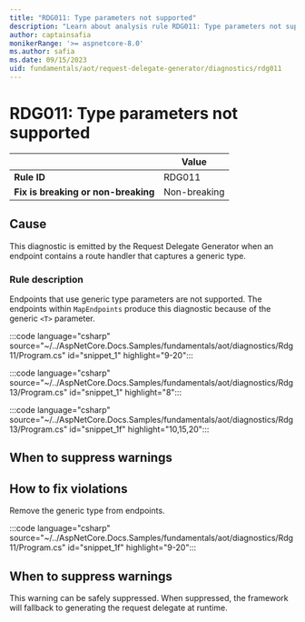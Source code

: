 ```yaml
---
title: "RDG011: Type parameters not supported"
description: "Learn about analysis rule RDG011: Type parameters not supported"
author: captainsafia
monikerRange: '>= aspnetcore-8.0'
ms.author: safia
ms.date: 09/15/2023
uid: fundamentals/aot/request-delegate-generator/diagnostics/rdg011
---
```

# RDG011: Type parameters not supported

| | Value |
|-|-|
| **Rule ID** |RDG011|
| **Fix is breaking or non-breaking** |Non-breaking|

## Cause

This diagnostic is emitted by the Request Delegate Generator when an endpoint contains a route handler that captures a generic type.

### Rule description

Endpoints that use generic type parameters are not supported. The endpoints within `MapEndpoints`  produce this diagnostic because of the generic `<T>` parameter.

:::code language="csharp" source="~/../AspNetCore.Docs.Samples/fundamentals/aot/diagnostics/Rdg11/Program.cs" id="snippet_1" highlight="9-20":::

<!-- test of snippets -->
:::code language="csharp" source="~/../AspNetCore.Docs.Samples/fundamentals/aot/diagnostics/Rdg13/Program.cs" id="snippet_1" highlight="8":::

:::code language="csharp" source="~/../AspNetCore.Docs.Samples/fundamentals/aot/diagnostics/Rdg13/Program.cs" id="snippet_1f" highlight="10,15,20":::

<!-- END test of snippets -->
## When to suppress warnings
## How to fix violations

Remove the generic type from endpoints.

:::code language="csharp" source="~/../AspNetCore.Docs.Samples/fundamentals/aot/diagnostics/Rdg11/Program.cs" id="snippet_1f" highlight="9-20":::


## When to suppress warnings

This warning can be safely suppressed. When suppressed, the framework will fallback to generating the request delegate at runtime.
